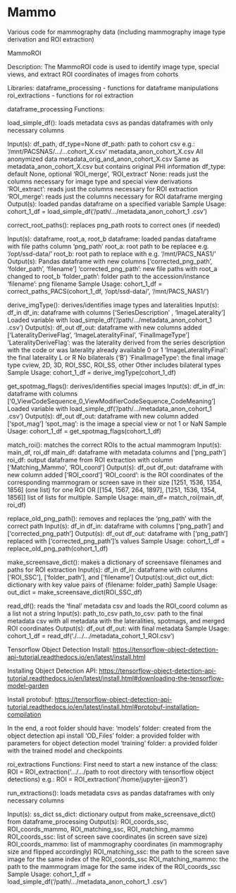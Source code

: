 # Mammo
Various code for mammography data (including mammography image type derivation and ROI extraction)

MammoROI

Description:
The MammoROI code is used to identify image type, special views, and extract ROI coordinates of images from cohorts

Libraries:
dataframe_processing - functions for dataframe manipulations
roi_extractions - functions for roi extraction

dataframe_processing Functions:

load_simple_df(): loads metadata csvs as pandas dataframes with only necessary columns

Input(s): df_path, df_type=None
df_path: path to cohort csv  e.g.: ‘/mnt/PACSNAS/…/...cohort_X.csv’ 
metadata_anon_cohort_X.csv
All anonymized data
metadata_orig_and_anon_cohort_X.csv
Same as metadata_anon_cohort_X.csv but contains original PHI information
df_type: default None, optional ‘ROI_merge’, ‘ROI_extract’
None: reads just the columns necessary for image type and special view derivations
‘ROI_extract’: reads just the columns necessary for ROI extraction
‘ROI_merge’: reads just the columns necessary for ROI dataframe merging
Output(s): 
loaded pandas dataframe on a specified variable
Sample Usage:
cohort_1_df = load_simple_df(‘/path/.../metadata_anon_cohort_1 .csv’)

correct_root_paths(): replaces png_path roots to correct ones (if needed)

Input(s): dataframe, root_a, root_b
dataframe: loaded pandas dataframe with file paths
column ‘png_path’
root_a: root path to be replacee
e.g. ‘/opt/ssd-data/’
root_b: root path to replace with
e.g. ‘/mnt/PACS_NAS1/’
Output(s): Pandas dataframe with new columns [‘corrected_png_path’, ‘folder_path’, ‘filename’]
‘corrected_png_path’: new file paths with root_a changed to root_b
‘folder_path’: folder path to the accession/instance
‘filename’: png filename
Sample Usage:
cohort_1_df = correct_paths_PACS(cohort_1_df, ‘/opt/ssd-data/’, ‘/mnt/PACS_NAS1/’)

derive_imgType(): derives/identifies image types and lateralities 
Input(s): df_in
df_in: dataframe with columns [‘SeriesDescription’ , ‘ImageLaterality’]
Loaded variable with load_simple_df(‘/path/.../metadata_anon_cohort_1 .csv’)
Output(s): df_out 
df_out: dataframe with new columns added [‘LateralityDeriveFlag’, ‘ImageLateralityFinal’, ‘FinalImageType’]
‘LateralityDeriveFlag’: was the laterality derived from the series description with the code or was laterality already available 
0 or 1
‘ImageLateralityFinal’: the final laterality
L or R
No bilaterals (‘B’)
‘FinalImageType’: the final image type 
cview, 2D, 3D, ROI_SSC, ROI_SS, other 
Other includes bilateral types
Sample Usage:
cohort_1_df = derive_imgType(cohort_1_df)

get_spotmag_flags(): derives/identifies special images
Input(s): df_in
df_in: dataframe with columns [‘0_ViewCodeSequence_0_ViewModifierCodeSequence_CodeMeaning’]
Loaded variable with load_simple_df(‘/path/.../metadata_anon_cohort_1 .csv’)
Output(s): df_out 
df_out: dataframe with new column added [‘spot_mag’]
‘spot_mag’: is the image a special view or not
1 or NaN
Sample Usage:
cohort_1_df = get_spotmag_flags(cohort_1_df)

match_roi(): matches the correct ROIs to the actual mammogram
Input(s): main_df, roi_df
main_df: dataframe with metadata columns and [‘png_path’]
roi_df: output dataframe from ROI extraction with column [‘Matching_Mammo’, ‘ROI_coord’]
Output(s): df_out 
df_out: dataframe with new column added [‘ROI_coord’]
‘ROI_coord’: is the ROI coordinates of the corresponding mammogram or screen save in their size
[1251, 1536, 1354, 1856] (one list) for one ROI OR
[[154, 1567, 264, 1897], [1251, 1536, 1354, 1856]] list of lists for multiple.
Sample Usage:
main_df= match_roi(main_df, roi_df)

replace_old_png_path(): removes and replaces the ‘png_path’ with the correct path
Input(s): df_in
df_in: dataframe with columns [‘png_path’] and [‘corrected_png_path’]
Output(s): df_out 
df_out: dataframe with [‘png_path’] replaced with [‘corrected_png_path’]’s values
Sample Usage:
cohort_1_df = replace_old_png_path(cohort_1_df)

make_screensave_dict(): makes a dictionary of screensave filenames and paths for ROI extraction
Input(s): df_in
df_in: dataframe with columns [‘ROI_SSC’], [‘folder_path’],  and [‘filename’]
Output(s):out_dict
out_dict: dictionary with key value pairs of {filename: folder_path}
Sample Usage:
out_dict = make_screensave_dict(ROI_SSC_df)

read_df(): reads the ‘final’ metadata csv and loads the ROI_coord column as a list not a string
Input(s): path_to_csv
path_to_csv: path to the final metadata csv with all metadata with the lateralities, spotmags, and merged ROI coordinates
Output(s): df_out 
df_out: with final metadata
Sample Usage:
cohort_1_df = read_df(‘./.../.../metadata_cohort_1_ROI.csv’)

Tensorflow Object Detection Install: https://tensorflow-object-detection-api-tutorial.readthedocs.io/en/latest/install.html

Installing Object Detection API:
https://tensorflow-object-detection-api-tutorial.readthedocs.io/en/latest/install.html#downloading-the-tensorflow-model-garden

Install protobuf:
https://tensorflow-object-detection-api-tutorial.readthedocs.io/en/latest/install.html#protobuf-installation-compilation

In the end, a root folder should have:
‘models’  folder: created from the object detection api install
‘OD_Files’ folder: a provided folder with parameters for object detection model
‘training’ folder: a provided folder with the trained model and checkpoints


roi_extractions Functions:
First need to start a new instance of the class:
ROI = ROI_extraction(‘.../.../path to root directory with tensorflow object detections)
e.g.: ROI = ROI_extraction('/home/jupyter-jjjeon3')

run_extractions(): loads metadata csvs as pandas dataframes with only necessary columns

Input(s): ss_dict
ss_dict: dictionary output from make_screensave_dict() from dataframe_processing 
Output(s): 
ROI_coords_ssc, ROI_coords_mammo, ROI_matching_ssc, ROI_matching_mammo
ROI_coords_ssc: list of screen save coordinates (in screen save size)
ROI_coords_mammo: list of mammography coordinates (in mammography size and flipped accordingly)
ROI_matching_ssc: the path to the screen save image for the same index of the ROI_coords_ssc
ROI_matching_mammo: the path to the mammogram image for the same index of the ROI_coords_ssc
Sample Usage:
cohort_1_df = load_simple_df(‘/path/.../metadata_anon_cohort_1 .csv’)

